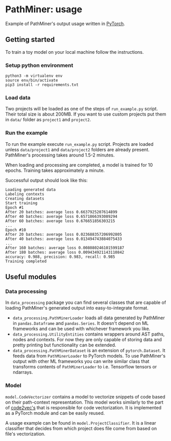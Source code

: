 # PathMiner: usage

Example of PathMiner's output usage written in [PyTorch](https://pytorch.org/).

## Getting started

To train a toy model on your local machine follow the instructions.

### Setup python environment

~~~~
python3 -m virtualenv env
source env/bin/activate
pip3 install -r requirements.txt
~~~~

### Load data

Two projects will be loaded as one of the steps of `run_example.py` script. Their total size is about 200MB. 
If you want to use custom projects put them in `data/` folder as `project1` and `project2`.

### Run the example

To run the example execute `run_example.py` script. 
Projects are loaded unless `data/project1` and `data/project2` folders are already present.
PathMiner's processing takes around 1.5-2 minutes.

When loading and processing are completed, a model is trained for 10 epochs. Training takes approximately a minute.

Successful output should look like this:
~~~~
Loading generated data
Labeling contexts
Creating datasets
Start training
Epoch #1
After 20 batches: average loss 0.6637925207614899
After 40 batches: average loss 0.6571866393089294
After 60 batches: average loss 0.676651856303215
...
Epoch #10
After 20 batches: average loss 0.023688357206992805
After 40 batches: average loss 0.013494743884075433
...
After 160 batches: average loss 0.008080246101599187
After 180 batches: average loss 0.009434921143110842
accuracy: 0.988, precision: 0.983, recall: 0.985
Training completed
~~~~

## Useful modules

### Data processing

In `data_processing` package you can find several classes that are capable of loading
PathMiner's generated output into easy-to-integrate format.

* `data_processing.PathMinerLoader` loads all data generated by PathMiner in `pandas.Dataframe` and `pandas.Series`.
It doesn't depend on ML frameworks and can be used with whichever framework you like. 
* `data_processing.UtilityEntities` contains wrappers around AST paths, nodes and contexts. For now they are only 
capable of storing data and pretty printing but functionality can be extended.
* `data_processing.PathMinerDataset` is an extension of `pytorch.Dataset`. It feeds data from `PathMinerLoader` to
PyTorch models. To use PathMiner's output with other ML frameworks you can write similar class that transforms contents
of `PathMinerLoader` to i.e. Tensorflow tensors or ndarrays. 

### Model

`model.CodeVectorizer` contains a model to vectorize snippets of code based on their path-context representation.
This model works similarly to the part of [code2vec's](https://github.com/tech-srl/code2vec) that is responsible for code vectorization.
It is implemented as a PyTorch module and can be easily reused.

A usage example can be found in `model.ProjectClassifier`.
It is a linear classifier that decides from which project does file come from based on file's vectorization.
